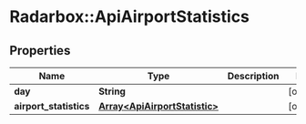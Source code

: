 # Radarbox::ApiAirportStatistics

## Properties
Name | Type | Description | Notes
------------ | ------------- | ------------- | -------------
**day** | **String** |  | [optional] 
**airport_statistics** | [**Array&lt;ApiAirportStatistic&gt;**](ApiAirportStatistic.md) |  | [optional] 

